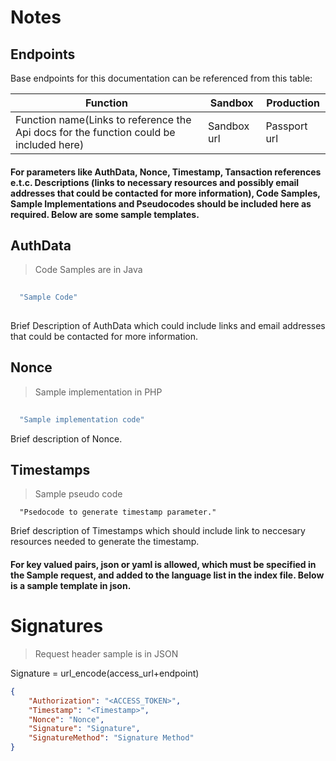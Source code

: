 
# Notes 

## Endpoints

Base endpoints for this documentation can be referenced from this table:

|Function|Sandbox|Production|
|---|---|---|
|Function name(Links to reference the Api docs for the function could be included here)| Sandbox url | Passport url  |

#### **For parameters like AuthData, Nonce, Timestamp, Tansaction references e.t.c. Descriptions (links to necessary resources and possibly email addresses that could be contacted for more information), Code Samples, Sample Implementations and Pseudocodes should be included here as required. Below are some sample templates.**

## AuthData

> Code Samples are in Java

```java
  
  "Sample Code"
  
```

Brief Description of AuthData which could include links and email addresses that could be contacted for more information.


## Nonce

> Sample implementation in PHP

```php
	
  "Sample implementation code"

```
Brief description of Nonce.

## Timestamps


> Sample pseudo code

```
  "Psedocode to generate timestamp parameter."

```
Brief description of Timestamps which should include link to neccesary resources needed to generate the timestamp.

<!-- ## Transaction References

 <a id="transaction-references"></a>

 > Implementation

 ```
    
    "Sample Implementation"
    
 ```

 Brief description of Transaction reference. -->

#### **For key valued pairs, json or yaml is allowed, which must be specified in the Sample request, and added to the language list in the index file. Below is a sample template in json.**

# Signatures

> Request header sample is in JSON

Signature = url_encode(access_url+endpoint)
```json
{
    "Authorization": "<ACCESS_TOKEN>",
    "Timestamp": "<Timestamp>",
    "Nonce": "Nonce",
    "Signature": "Signature",
    "SignatureMethod": "Signature Method"
}
```


